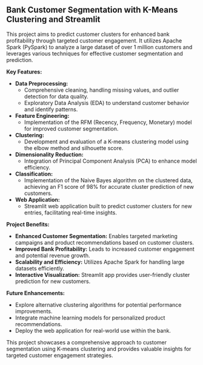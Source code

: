 ## Bank Customer Segmentation with K-Means Clustering and Streamlit

This project aims to predict customer clusters for enhanced bank profitability through targeted customer engagement. It utilizes Apache Spark (PySpark) to analyze a large dataset of over 1 million customers and leverages various techniques for effective customer segmentation and prediction.

**Key Features:**

* **Data Preprocessing:**
    * Comprehensive cleaning, handling missing values, and outlier detection for data quality.
    * Exploratory Data Analysis (EDA) to understand customer behavior and identify patterns.
* **Feature Engineering:**
    * Implementation of the RFM (Recency, Frequency, Monetary) model for improved customer segmentation.
* **Clustering:**
    * Development and evaluation of a K-means clustering model using the elbow method and silhouette score.
* **Dimensionality Reduction:**
    * Integration of Principal Component Analysis (PCA) to enhance model efficiency.
* **Classification:**
    * Implementation of the Naive Bayes algorithm on the clustered data, achieving an F1 score of 98% for accurate cluster prediction of new customers.
* **Web Application:**
    * Streamlit web application built to predict customer clusters for new entries, facilitating real-time insights.

**Project Benefits:**

* **Enhanced Customer Segmentation:** Enables targeted marketing campaigns and product recommendations based on customer clusters.
* **Improved Bank Profitability:** Leads to increased customer engagement and potential revenue growth.
* **Scalability and Efficiency:** Utilizes Apache Spark for handling large datasets efficiently.
* **Interactive Visualization:** Streamlit app provides user-friendly cluster prediction for new customers.

**Future Enhancements:**

* Explore alternative clustering algorithms for potential performance improvements.
* Integrate machine learning models for personalized product recommendations.
* Deploy the web application for real-world use within the bank.

This project showcases a comprehensive approach to customer segmentation using K-means clustering and provides valuable insights for targeted customer engagement strategies.

